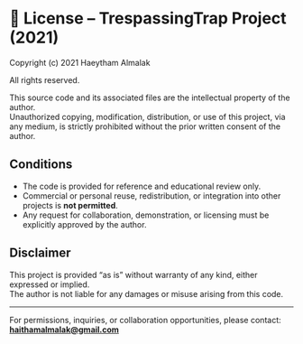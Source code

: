 # 📜 License – TrespassingTrap Project (2021)

Copyright (c) 2021 Haeytham Almalak

All rights reserved.

This source code and its associated files are the intellectual property of the author.  
Unauthorized copying, modification, distribution, or use of this project, via any medium, is strictly prohibited without the prior written consent of the author.

## Conditions
- The code is provided for reference and educational review only.  
- Commercial or personal reuse, redistribution, or integration into other projects is **not permitted**.  
- Any request for collaboration, demonstration, or licensing must be explicitly approved by the author.

## Disclaimer
This project is provided “as is” without warranty of any kind, either expressed or implied.  
The author is not liable for any damages or misuse arising from this code.

---

For permissions, inquiries, or collaboration opportunities, please contact:  
**haithamalmalak@gmail.com**
